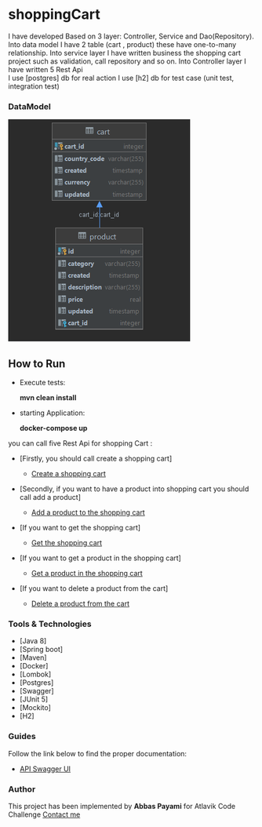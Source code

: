 # shoppingCart

I have developed Based on 3 layer: Controller, Service and Dao(Repository).
Into data model I have 2 table (cart , product) these have one-to-many relationship.
Into service layer I have written business the shopping cart project such as validation, call repository and so on.
Into Controller layer I have written 5 Rest Api  
I use [postgres] db for real action 
I use [h2] db for test case (unit test, integration test)

### DataModel
![img.png](img.png)

## How to Run
* Execute tests:

  **mvn clean install**

* starting Application:

  **docker-compose up**

you can call five Rest Api for shopping Cart :

* [Firstly, you should call create a shopping cart]
  * [Create a shopping cart](http://localhost:8080/api/carts)
  
* [Secondly, if you want to have a product into shopping cart you should call add a product]
  * [Add a product to the shopping cart](http://localhost:8080/api/carts/1/products)
  
* [If you want to get the shopping cart]
  * [Get the shopping cart](http://localhost:8080/api/carts?cartId=1)

* [If you want to get a product in the shopping cart]
  * [Get a product in the shopping cart](http://localhost:8080/api/carts/1/products?productId=1)

* [If you want to delete a product from the cart]
  * [Delete a product from the cart](http://localhost:8080/api/carts/1/products?productId=1)


### Tools & Technologies

* [Java 8]
* [Spring boot]
* [Maven]
* [Docker]
* [Lombok]
* [Postgres]
* [Swagger]
* [JUnit 5]
* [Mockito]
* [H2]

### Guides
Follow the link below to find the proper documentation:
* [API Swagger UI](http://localhost:8080/swagger-ui.html#/)

### Author
This project has been implemented by **Abbas Payami** for Atlavik Code Challenge
[Contact me](payami2013@gmail.com)